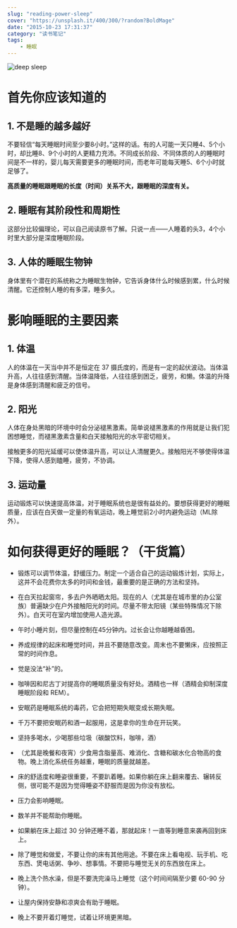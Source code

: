 ```yaml
---
slug: "reading-power-sleep"
cover: "https://unsplash.it/400/300/?random?BoldMage"
date: "2015-10-23 17:31:37"
category: "读书笔记"
tags:
    - 睡眠
---
```

![deep sleep](https://zerosoul.github.io/2015/10/23/reading-power-sleep/baby.jpg)

[](#首先你应该知道的 "首先你应该知道的")首先你应该知道的
================================

[](#1-不是睡的越多越好 "1. 不是睡的越多越好")1. 不是睡的越多越好
-----------------------------------------

不要轻信“每天睡眠时间至少要8小时。”这样的话。有的人可能一天只睡4、5个小时，却比睡8、9个小时的人更精力充沛。不同成长阶段、不同体质的人的睡眠时间是不一样的，婴儿每天需要更多的睡眠时间，而老年可能每天睡5、6个小时就足够了。

**高质量的睡眠跟睡眠的长度（时间）关系不大，跟睡眠的深度有关。**

[](#2-睡眠有其阶段性和周期性 "2. 睡眠有其阶段性和周期性")2. 睡眠有其阶段性和周期性
--------------------------------------------------

这部分比较偏理论，可以自己阅读原书了解。只说一点——人睡着的头3，4个小时里大部分是深度睡眠阶段。

[](#3-人体的睡眠生物钟 "3. 人体的睡眠生物钟")3. 人体的睡眠生物钟
-----------------------------------------

身体里有个潜在的系统称之为睡眠生物钟，它告诉身体什么时候感到累，什么时候清醒。它还控制人睡的有多深，睡多久。

[](#影响睡眠的主要因素 "影响睡眠的主要因素")影响睡眠的主要因素
=

[](#1-体温 "1. 体温")1. 体温
-----------------------

人的体温在一天当中并不是恒定在 37 摄氏度的，而是有一定的起伏波动。当体温升高，人往往感到清醒。当体温降低，人往往感到困乏，疲劳，和懒。体温的升降是身体感到清醒和疲乏的信号。

[](#2-阳光 "2. 阳光")2. 阳光
-----------------------

人体在身处黑暗的环境中时会分泌褪黑激素。简单说褪黑激素的作用就是让我们犯困想睡觉，而褪黑激素含量和白天接触阳光的水平密切相关。

接触更多的阳光延缓可以使体温升高，可以让人清醒更久。接触阳光不够使得体温下降，使得人感到瞌睡，疲劳，不协调。

[](#3-运动量 "3. 运动量")3. 运动量
--------------------------

运动锻炼可以快速提高体温，对于睡眠系统也是很有益处的。要想获得更好的睡眠质量，应该在白天做一定量的有氧运动，晚上睡觉前2小时内避免运动（ML除外）。

[](#如何获得更好的睡眠？（干货篇） "如何获得更好的睡眠？（干货篇）")如何获得更好的睡眠？（干货篇）
==================

-   锻炼可以调节体温，舒缓压力。制定一个适合自己的运动锻炼计划，实际上，这并不会花费你太多的时间和金钱，最重要的是正确的方法和坚持。
    
-   在白天拉起窗帘，多去户外晒晒太阳。现在的人（尤其是在城市里的办公室族）普遍缺少在户外接触阳光的时间。尽量不带太阳镜（某些特殊情况下除外）。白天可在室内增加使用人造光源。
    
-   午时小睡片刻，但尽量控制在45分钟内。过长会让你越睡越昏困。
    
-   养成规律的起床和睡觉时间，并且不要随意改变。周末也不要懒床，应按照正常的时间作息。
    
-   觉是没法“补”的。
    
-   咖啡因和尼古丁对提高你的睡眠质量没有好处。酒精也一样（酒精会抑制深度睡眠阶段和 REM）。
    
-   安眠药是睡眠系统的毒药，它会把短期失眠变成长期失眠。
    
-   千万不要把安眠药和酒一起服用，这是拿你的生命在开玩笑。
    
-   坚持多喝水，少喝那些垃圾（碳酸饮料，咖啡，酒）
    
-   （尤其是晚餐和夜宵）少食用含脂量高、难消化、含糖和碳水化合物高的食物。晚上消化系统任务越重，睡眠的质量就越差。
    
-   床的舒适度和睡姿很重要，不要趴着睡。如果你躺在床上翻来覆去、辗转反侧，很可能不是因为觉得睡姿不舒服而是因为你没有放松。
    
-   压力会影响睡眠。
    
-   数羊并不能帮助你睡眠。
    
-   如果躺在床上超过 30 分钟还睡不着，那就起床！一直等到睡意来袭再回到床上。
    
-   除了睡觉和做爱，不要让你的床有其他用途。不要在床上看电视、玩手机、吃东西、煲电话粥、争吵、想事情。不要把与睡觉无关的东西放在床上。
    
-   晚上洗个热水澡，但是不要洗完澡马上睡觉（这个时间间隔至少要 60-90 分钟）。
    
-   让屋内保持安静和凉爽会有助于睡眠。
    
-   晚上不要开着灯睡觉，试着让环境更黑暗。